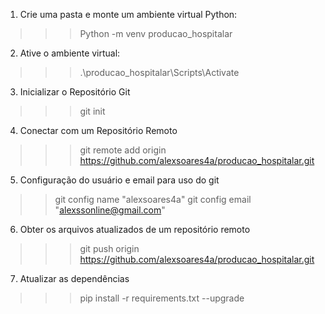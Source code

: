 1. Crie uma pasta e monte um ambiente virtual Python:
>>> Python -m venv producao_hospitalar

2. Ative o ambiente virtual:
>>> .\producao_hospitalar\Scripts\Activate

3. Inicializar o Repositório Git
>>> git init

4. Conectar com um Repositório Remoto
>>> git remote add origin https://github.com/alexsoares4a/producao_hospitalar.git

5. Configuração do usuário e email para uso do git
>> git config name "alexsoares4a"
>> git config email "alexssonline@gmail.com"

6. Obter os arquivos atualizados de um repositório remoto
>>> git push origin https://github.com/alexsoares4a/producao_hospitalar.git

7. Atualizar as dependências
>>> pip install -r requirements.txt --upgrade
